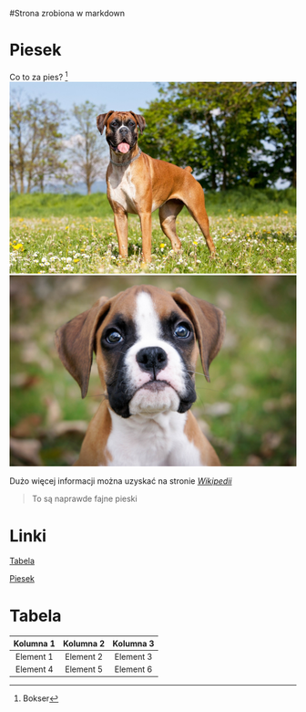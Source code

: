 #Strona zrobiona w markdown

# Piesek
Co to za pies? [^1]
![bokserek.jpg](bokserek.jpg)
![2.jpg](2.jpg)


Dużo więcej informacji można uzyskać na stronie *[Wikipedii](https://pl.wikipedia.org/wiki/Bokser_(rasa_psa))*

>To są naprawde fajne pieski

# Linki
[Tabela](#Tabela)

[Piesek](#Piesek)


# Tabela

|Kolumna 1|Kolumna 2|Kolumna 3|
|:---:|:---:|:---:|
|Element 1|Element 2|Element 3|
|Element 4|Element 5|Element 6|


[^1]:Bokser
